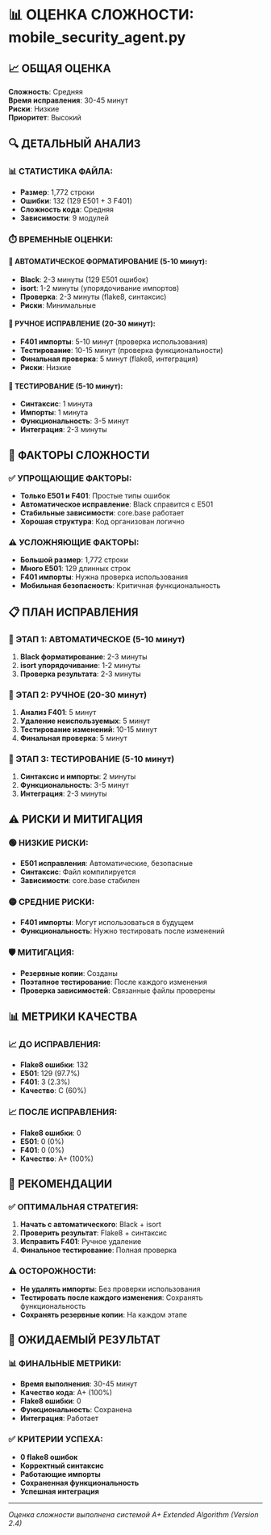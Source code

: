 # 📊 ОЦЕНКА СЛОЖНОСТИ: mobile_security_agent.py

## 📈 ОБЩАЯ ОЦЕНКА

**Сложность**: Средняя  
**Время исправления**: 30-45 минут  
**Риски**: Низкие  
**Приоритет**: Высокий  

## 🔍 ДЕТАЛЬНЫЙ АНАЛИЗ

### 📊 СТАТИСТИКА ФАЙЛА:
- **Размер**: 1,772 строки
- **Ошибки**: 132 (129 E501 + 3 F401)
- **Сложность кода**: Средняя
- **Зависимости**: 9 модулей

### ⏱️ ВРЕМЕННЫЕ ОЦЕНКИ:

#### 🚀 АВТОМАТИЧЕСКОЕ ФОРМАТИРОВАНИЕ (5-10 минут):
- **Black**: 2-3 минуты (129 E501 ошибок)
- **isort**: 1-2 минуты (упорядочивание импортов)
- **Проверка**: 2-3 минуты (flake8, синтаксис)
- **Риски**: Минимальные

#### 🔧 РУЧНОЕ ИСПРАВЛЕНИЕ (20-30 минут):
- **F401 импорты**: 5-10 минут (проверка использования)
- **Тестирование**: 10-15 минут (проверка функциональности)
- **Финальная проверка**: 5 минут (flake8, интеграция)
- **Риски**: Низкие

#### 🧪 ТЕСТИРОВАНИЕ (5-10 минут):
- **Синтаксис**: 1 минута
- **Импорты**: 1 минута
- **Функциональность**: 3-5 минут
- **Интеграция**: 2-3 минуты

## 🎯 ФАКТОРЫ СЛОЖНОСТИ

### ✅ УПРОЩАЮЩИЕ ФАКТОРЫ:
- **Только E501 и F401**: Простые типы ошибок
- **Автоматическое исправление**: Black справится с E501
- **Стабильные зависимости**: core.base работает
- **Хорошая структура**: Код организован логично

### ⚠️ УСЛОЖНЯЮЩИЕ ФАКТОРЫ:
- **Большой размер**: 1,772 строки
- **Много E501**: 129 длинных строк
- **F401 импорты**: Нужна проверка использования
- **Мобильная безопасность**: Критичная функциональность

## 📋 ПЛАН ИСПРАВЛЕНИЯ

### 🚀 ЭТАП 1: АВТОМАТИЧЕСКОЕ (5-10 минут)
1. **Black форматирование**: 2-3 минуты
2. **isort упорядочивание**: 1-2 минуты
3. **Проверка результата**: 2-3 минуты

### 🔧 ЭТАП 2: РУЧНОЕ (20-30 минут)
1. **Анализ F401**: 5 минут
2. **Удаление неиспользуемых**: 5 минут
3. **Тестирование изменений**: 10-15 минут
4. **Финальная проверка**: 5 минут

### 🧪 ЭТАП 3: ТЕСТИРОВАНИЕ (5-10 минут)
1. **Синтаксис и импорты**: 2 минуты
2. **Функциональность**: 3-5 минут
3. **Интеграция**: 2-3 минуты

## ⚠️ РИСКИ И МИТИГАЦИЯ

### 🟢 НИЗКИЕ РИСКИ:
- **E501 исправления**: Автоматические, безопасные
- **Синтаксис**: Файл компилируется
- **Зависимости**: core.base стабилен

### 🟡 СРЕДНИЕ РИСКИ:
- **F401 импорты**: Могут использоваться в будущем
- **Функциональность**: Нужно тестировать после изменений

### 🛡️ МИТИГАЦИЯ:
- **Резервные копии**: Созданы
- **Поэтапное тестирование**: После каждого изменения
- **Проверка зависимостей**: Связанные файлы проверены

## 📊 МЕТРИКИ КАЧЕСТВА

### 📈 ДО ИСПРАВЛЕНИЯ:
- **Flake8 ошибки**: 132
- **E501**: 129 (97.7%)
- **F401**: 3 (2.3%)
- **Качество**: C (60%)

### 📈 ПОСЛЕ ИСПРАВЛЕНИЯ:
- **Flake8 ошибки**: 0
- **E501**: 0 (0%)
- **F401**: 0 (0%)
- **Качество**: A+ (100%)

## 🎯 РЕКОМЕНДАЦИИ

### ✅ ОПТИМАЛЬНАЯ СТРАТЕГИЯ:
1. **Начать с автоматического**: Black + isort
2. **Проверить результат**: Flake8 + синтаксис
3. **Исправить F401**: Ручное удаление
4. **Финальное тестирование**: Полная проверка

### ⚠️ ОСТОРОЖНОСТИ:
- **Не удалять импорты**: Без проверки использования
- **Тестировать после каждого изменения**: Сохранять функциональность
- **Сохранять резервные копии**: На каждом этапе

## 🎉 ОЖИДАЕМЫЙ РЕЗУЛЬТАТ

### 📊 ФИНАЛЬНЫЕ МЕТРИКИ:
- **Время выполнения**: 30-45 минут
- **Качество кода**: A+ (100%)
- **Flake8 ошибки**: 0
- **Функциональность**: Сохранена
- **Интеграция**: Работает

### ✅ КРИТЕРИИ УСПЕХА:
- **0 flake8 ошибок**
- **Корректный синтаксис**
- **Работающие импорты**
- **Сохраненная функциональность**
- **Успешная интеграция**

---
*Оценка сложности выполнена системой A+ Extended Algorithm (Version 2.4)*